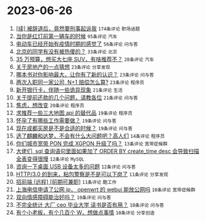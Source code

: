 # 2023-06-26

1. [[续] 被辞退后，竟然要刑事起诉我](https://www.v2ex.com/t/951649) `174条评论` `职场话题`
1. [当你是红灯前第一辆车的时候](https://www.v2ex.com/t/951664) `95条评论` `汽车`
1. [电动车已经开始有疫情时期的感觉了](https://www.v2ex.com/t/951660) `56条评论` `问与答`
1. [北京的同学有没有被热傻的？](https://www.v2ex.com/t/951658) `33条评论` `北京`
1. [35 万预算，想买大七座 SUV，有啥推荐不？](https://www.v2ex.com/t/951679) `28条评论` `汽车`
1. [关于房地产的一点猜想](https://www.v2ex.com/t/951706) `23条评论` `分享发现`
1. [哪本书对你影响最大，让你有了新的认识？](https://www.v2ex.com/t/951691) `23条评论` `问与答`
1. [两次入职同一家公司, N+1 赔偿怎么算?](https://www.v2ex.com/t/951661) `23条评论` `程序员`
1. [新开银行卡，伴随一些诡异现象](https://www.v2ex.com/t/951659) `21条评论` `生活`
1. [关于提前还款的几个问题，请教各位](https://www.v2ex.com/t/951630) `21条评论` `问与答`
1. [焦虑，想改变](https://www.v2ex.com/t/951668) `20条评论` `程序员`
1. [求推荐一些三大地图 api 的替代品](https://www.v2ex.com/t/951712) `19条评论` `程序员`
1. [怀孕了有哪些工作需要做？](https://www.v2ex.com/t/951687) `19条评论` `问与答`
1. [现在成都买房是不是合适的时候？](https://www.v2ex.com/t/951629) `19条评论` `问与答`
1. [选了麒麟和达梦，不会有什么大问题吧？高人们](https://www.v2ex.com/t/951730) `14条评论` `程序员`
1. [你们城市宽带 PON 完成 XGPON 升级了吗？](https://www.v2ex.com/t/951662) `13条评论` `宽带症候群`
1. [大佬们, sql 查询语句里面如果加了 ORDER BY create_time desc 会导致扫描全表变得很慢](https://www.v2ex.com/t/951742) `12条评论` `MySQL`
1. [咨询一下桌面 USB 设备太多的问题](https://www.v2ex.com/t/951695) `12条评论` `问与答`
1. [HTTP/3.0 的到来，粘包警察是不是可以下岗了](https://www.v2ex.com/t/951688) `11条评论` `分享发现`
1. [招前端 [远程] [前期可兼职]](https://www.v2ex.com/t/951639) `11条评论` `酷工作`
1. [上海电信申请了公网 ip， openwrt 的 webui 能放公网吗](https://www.v2ex.com/t/951725) `10条评论` `宽带症候群`
1. [双向情感障碍能治好吗？](https://www.v2ex.com/t/951716) `10条评论` `问与答`
1. [不完全统计 大厂 ceo 毕业大学 读书是否有用？](https://www.v2ex.com/t/951702) `10条评论` `问与答`
1. [有个小老板，有个几百个 W，想做点事情](https://www.v2ex.com/t/951701) `10条评论` `分享创造`
